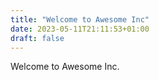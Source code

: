 ```yaml
---
title: "Welcome to Awesome Inc"
date: 2023-05-11T21:11:53+01:00
draft: false
---
```


Welcome to Awesome Inc.
